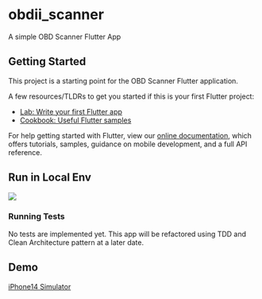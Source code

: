 # obdii_scanner

A simple OBD Scanner Flutter App

## Getting Started

This project is a starting point for the OBD Scanner Flutter application.

A few resources/TLDRs to get you started if this is your first Flutter project:

- [Lab: Write your first Flutter app](https://flutter.dev/docs/get-started/codelab)
- [Cookbook: Useful Flutter samples](https://flutter.dev/docs/cookbook)

For help getting started with Flutter, view our
[online documentation](https://flutter.dev/docs), which offers tutorials,
samples, guidance on mobile development, and a full API reference.

## Run in Local Env
![](assets/images/readme/scanner_app.mov.gif)

### Running Tests

No tests are implemented yet. This app will be refactored using TDD and Clean Architecture pattern at a later date.

## Demo
[iPhone14 Simulator]((assets/images/readme/Simulator_Phone_14_Pro_Max.mp4))




